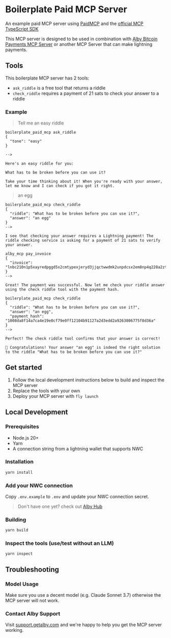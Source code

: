 # Boilerplate Paid MCP Server

An example paid MCP server using [PaidMCP](https://github.com/getAlby/paidmcp) and the [official MCP TypeScript SDK](https://github.com/modelcontextprotocol/typescript-sdk)

This MCP server is designed to be used in combination with [Alby Bitcoin Payments MCP Server](https://github.com/getAlby/mcp) or another MCP Server that can make lightning payments.

## Tools

This boilerplate MCP server has 2 tools:

- `ask_riddle` is a free tool that returns a riddle
- `check_riddle` requires a payment of 21 sats to check your answer to a riddle

### Example

> Tell me an easy riddle

```
boilerplate_paid_mcp ask_riddle
{
  "tone": "easy"
}

-->

Here's an easy riddle for you:

What has to be broken before you can use it?

Take your time thinking about it! When you're ready with your answer, let me know and I can check if you got it right.
```

> an egg

```
boilerplate_paid_mcp check_riddle
{
  "riddle": "What has to be broken before you can use it?",
  "answer": "an egg"
}
-->

I see that checking your answer requires a Lightning payment! The riddle checking service is asking for a payment of 21 sats to verify your answer.
```

```
alby_mcp pay_invoice
{
  "invoice": "lnbc210n1p5xayredpggd5x2cmtypexjeryd3jjqctwwdmk2unpdcsx2em8np4q228a2ztxkwzaypvzrsh823qngmv97f2v9puwvtsadetypmutyscwpp5zqyd4rc55l9yux0qeau7plcjzp9ezyn695ld625jvwqxwa0c6d4qsp53cps0ra8qem9yswlr5unm0auuc3hlr8jmqsj48umcp3ayt4mastq9qyysgqcqpcxqyz5vqkxa73dcw49cckqcrh3kndnjhu4p2p8hyzvf0ymmvc3m4vtn6dp0sxcptmrqnd46ruau8k4pu3sg8yrz3yx608cxsfngv70hzxx00gggqw84ryn"
}
-->

Great! The payment was successful. Now let me check your riddle answer using the check riddle tool with the payment hash.
```

```
boilerplate_paid_mcp check_riddle
{
  "riddle": "What has to be broken before you can use it?",
  "answer": "an egg",
  "payment_hash": "1008da8f14a7ca4e19e0cf79e0ff12104b91127a2d3edd2a9263806775f8d36a"
}
-->

Perfect! The check riddle tool confirms that your answer is correct!

🎉 Congratulations! Your answer "an egg" is indeed the right solution to the riddle "What has to be broken before you can use it?"
```

## Get started

1. Follow the local development instructions below to build and inspect the MCP server
2. Replace the tools with your own
3. Deploy your MCP server with `fly launch`

## Local Development

### Prerequisites

- Node.js 20+
- Yarn
- A connection string from a lightning wallet that supports NWC

### Installation

```bash
yarn install
```

### Add your NWC connection

Copy `.env.example` to `.env` and update your NWC connection secret.

> Don't have one yet? check out [Alby Hub](https://albyhub.com)

### Building

```bash
yarn build
```

### Inspect the tools (use/test without an LLM)

`yarn inspect`

## Troubleshooting

### Model Usage

Make sure you use a decent model (e.g. Claude Sonnet 3.7) otherwise the MCP server will not work.

### Contact Alby Support

Visit [support.getalby.com](https://support.getalby.com) and we're happy to help you get the MCP server working.

